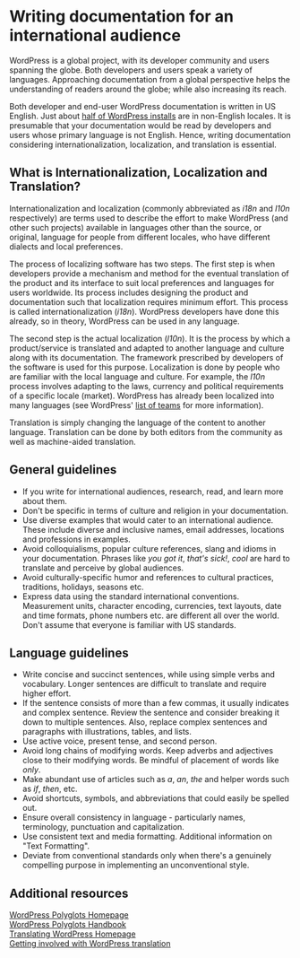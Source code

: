 # Writing documentation for an international audience

WordPress is a global project, with its developer community and users spanning the globe. Both developers and users speak a variety of languages. Approaching documentation from a global perspective helps the understanding of readers around the globe; while also increasing its reach.

Both developer and end-user WordPress documentation is written in US English. Just about [half of WordPress installs](https://wordpress.org/about/stats/) are in non-English locales. It is presumable that your documentation would be read by developers and users whose primary language is not English. Hence, writing documentation considering internationalization, localization, and translation is essential.

## What is Internationalization, Localization and Translation?

Internationalization and localization (commonly abbreviated as *i18n* and *l10n* respectively) are terms used to describe the effort to make WordPress (and other such projects) available in languages other than the source, or original, language for people from different locales, who have different dialects and local preferences.

The process of localizing software has two steps. The first step is when developers provide a mechanism and method for the eventual translation of the product and its interface to suit local preferences and languages for users worldwide. Its process includes designing the product and documentation such that localization requires minimum effort. This process is called internationalization (*i18n*). WordPress developers have done this already, so in theory, WordPress can be used in any language.

The second step is the actual localization (*l10n*). It is the process by which a product/service is translated and adapted to another language and culture along with its documentation. The framework prescribed by developers of the software is used for this purpose. Localization is done by people who are familiar with the local language and culture. For example, the *l10n* process involves adapting to the laws, currency and political requirements of a specific locale (market). WordPress has already been localized into many languages (see WordPress' [list of teams](https://make.wordpress.org/polyglots/teams/) for more information).

Translation is simply changing the language of the content to another language. Translation can be done by both editors from the community as well as machine-aided translation.

## General guidelines

- If you write for international audiences, research, read, and learn more about them.
- Don't be specific in terms of culture and religion in your documentation.
- Use diverse examples that would cater to an international audience. These include diverse and inclusive names, email addresses, locations and professions in examples.
- Avoid colloquialisms, popular culture references, slang and idioms in your documentation. Phrases like *you got it*, *that's sick!*, *cool* are hard to translate and perceive by global audiences.
- Avoid culturally-specific humor and references to cultural practices, traditions, holidays, seasons  etc.
- Express data using the standard international conventions. Measurement units, character encoding, currencies, text layouts, date and time formats, phone numbers etc. are different all over the world. Don't assume that everyone is familiar with US standards.

## Language guidelines

- Write concise and succinct sentences, while using simple verbs and vocabulary. Longer sentences are difficult to translate and require higher effort.
- If the sentence consists of more than a few commas, it usually indicates and complex sentence. Review the sentence and consider breaking it down to multiple sentences. Also, replace complex sentences and paragraphs with illustrations, tables, and lists.
- Use active voice, present tense, and second person.
- Avoid long chains of modifying words. Keep adverbs and adjectives close to their modifying words. Be mindful of placement of words like *only*.
- Make abundant use of articles such as *a*, *an*, *the* and helper words such as *if*, *then*, etc.
- Avoid shortcuts, symbols, and abbreviations that could easily be spelled out.
- Ensure overall consistency in language - particularly names, terminology, punctuation and capitalization.
- Use consistent text and media formatting. Additional information on "Text Formatting".
- Deviate from conventional standards only when there's a genuinely compelling purpose in implementing an unconventional style.

## Additional resources

[WordPress Polyglots Homepage](https://make.wordpress.org/polyglots/)  
[WordPress Polyglots Handbook](https://make.wordpress.org/polyglots/handbook/)  
[Translating WordPress Homepage](http://translate.wordpress.org/)  
[Getting involved with WordPress translation](https://make.wordpress.org/polyglots/handbook/about/get-involved/first-steps/)  
